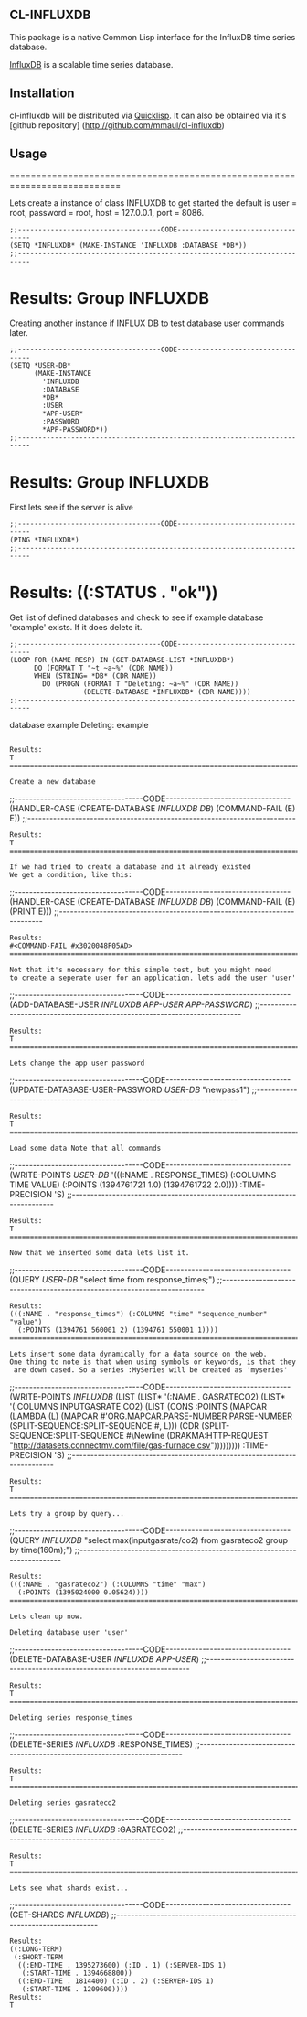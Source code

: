 CL-INFLUXDB
-----------

This package is a native Common Lisp interface for the InfluxDB time series database.

[InfluxDB](http://influxdb.org) is a scalable time series database.

Installation
------------
cl-influxdb will be distributed via [Quicklisp](http://quicklisp.ort).
It can also be obtained via it's [github repository] (http://github.com/mmaul/cl-influxdb)

Usage
-----

===========================================================================

Lets create a instance of class INFLUXDB to get started the default is
user = root, password = root, host = 127.0.0.1, port = 8086.
```
;;-----------------------------------CODE----------------------------------
(SETQ *INFLUXDB* (MAKE-INSTANCE 'INFLUXDB :DATABASE *DB*))
;;-------------------------------------------------------------------------
```

Results:
Group INFLUXDB
===========================================================================

Creating another instance if INFLUX DB to test database user commands later.
```
;;-----------------------------------CODE----------------------------------
(SETQ *USER-DB*
      (MAKE-INSTANCE
        'INFLUXDB
        :DATABASE
        *DB*
        :USER
        *APP-USER*
        :PASSWORD
        *APP-PASSWORD*))
;;-------------------------------------------------------------------------
```

Results:
Group INFLUXDB
===========================================================================

First lets see if the server is alive
```
;;-----------------------------------CODE----------------------------------
(PING *INFLUXDB*)
;;-------------------------------------------------------------------------
```
Results:
((:STATUS . "ok"))
===========================================================================

Get list of defined databases and check to see if example database 
'example' exists.  If it does delete it.
```
;;-----------------------------------CODE----------------------------------
(LOOP FOR (NAME RESP) IN (GET-DATABASE-LIST *INFLUXDB*)
      DO (FORMAT T "~t ~a~%" (CDR NAME))
      WHEN (STRING= *DB* (CDR NAME))
        DO (PROGN (FORMAT T "Deleting: ~a~%" (CDR NAME))
                  (DELETE-DATABASE *INFLUXDB* (CDR NAME))))
;;-------------------------------------------------------------------------
```
  database
  example
Deleting: example
```

Results:
T
===========================================================================

Create a new database
```
;;-----------------------------------CODE----------------------------------
(HANDLER-CASE (CREATE-DATABASE *INFLUXDB* *DB*) (COMMAND-FAIL (E) E))
;;-------------------------------------------------------------------------
```
Results:
T
===========================================================================
 
If we had tried to create a database and it already existed
We get a condition, like this:
```
;;-----------------------------------CODE----------------------------------
(HANDLER-CASE (CREATE-DATABASE *INFLUXDB* *DB*)
              (COMMAND-FAIL (E) (PRINT E)))
;;-------------------------------------------------------------------------
```
Results:
#<COMMAND-FAIL #x3020048F05AD>
===========================================================================

Not that it's necessary for this simple test, but you might need
to create a seperate user for an application. lets add the user 'user'
```
;;-----------------------------------CODE----------------------------------
(ADD-DATABASE-USER *INFLUXDB* *APP-USER* *APP-PASSWORD*)
;;-------------------------------------------------------------------------
```
Results:
T
===========================================================================

Lets change the app user password
```
;;-----------------------------------CODE----------------------------------
(UPDATE-DATABASE-USER-PASSWORD *USER-DB* "newpass1")
;;-------------------------------------------------------------------------
```
Results:
T
===========================================================================
 
Load some data Note that all commands
```
;;-----------------------------------CODE----------------------------------
(WRITE-POINTS *USER-DB*
              '(((:NAME . RESPONSE_TIMES) (:COLUMNS TIME VALUE)
                 (:POINTS (1394761721 1.0) (1394761722 2.0))))
              :TIME-PRECISION
              'S)
;;-------------------------------------------------------------------------
```
Results:
T
===========================================================================

Now that we inserted some data lets list it.
```
;;-----------------------------------CODE----------------------------------
(QUERY *USER-DB* "select time from response_times;")
;;-------------------------------------------------------------------------
```
Results:
(((:NAME . "response_times") (:COLUMNS "time" "sequence_number" "value")
  (:POINTS (1394761 560001 2) (1394761 550001 1))))
===========================================================================

Lets insert some data dynamically for a data source on the web.
One thing to note is that when using symbols or keywords, is that they
 are down cased. So a series :MySeries will be created as 'myseries'
```
;;-----------------------------------CODE----------------------------------
(WRITE-POINTS *INFLUXDB*
              (LIST (LIST* '(:NAME . GASRATECO2)
                           (LIST* '(:COLUMNS INPUTGASRATE CO2)
                                  (LIST
                                   (CONS
                                    :POINTS
                                    (MAPCAR
                                     (LAMBDA
                                      (L)
                                      (MAPCAR
                                       #'ORG.MAPCAR.PARSE-NUMBER:PARSE-NUMBER
                                       (SPLIT-SEQUENCE:SPLIT-SEQUENCE
                                        #\,
                                        L)))
                                     (CDR
                                      (SPLIT-SEQUENCE:SPLIT-SEQUENCE
                                       #\Newline
                                       (DRAKMA:HTTP-REQUEST
                                        "http://datasets.connectmv.com/file/gas-furnace.csv")))))))))
              :TIME-PRECISION
              'S)
;;-------------------------------------------------------------------------
```
Results:
T
===========================================================================

Lets try a group by query...
```
;;-----------------------------------CODE----------------------------------
(QUERY *INFLUXDB*
       "select max(inputgasrate/co2) from gasrateco2 group by time(160m);")
;;-------------------------------------------------------------------------
```
Results:
(((:NAME . "gasrateco2") (:COLUMNS "time" "max")
  (:POINTS (1395024000 0.05624))))
===========================================================================

Lets clean up now.

Deleting database user 'user'
```
;;-----------------------------------CODE----------------------------------
(DELETE-DATABASE-USER *INFLUXDB* *APP-USER*)
;;-------------------------------------------------------------------------
```
Results:
T
===========================================================================

Deleting series response_times
```
;;-----------------------------------CODE----------------------------------
(DELETE-SERIES *INFLUXDB* :RESPONSE_TIMES)
;;-------------------------------------------------------------------------
```
Results:
T
===========================================================================

Deleting series gasrateco2
```
;;-----------------------------------CODE----------------------------------
(DELETE-SERIES *INFLUXDB* :GASRATECO2)
;;-------------------------------------------------------------------------
```
Results:
T
===========================================================================

Lets see what shards exist...
```
;;-----------------------------------CODE----------------------------------
(GET-SHARDS *INFLUXDB*)
;;-------------------------------------------------------------------------
```
Results:
((:LONG-TERM)
 (:SHORT-TERM
  ((:END-TIME . 1395273600) (:ID . 1) (:SERVER-IDS 1)
   (:START-TIME . 1394668800))
  ((:END-TIME . 1814400) (:ID . 2) (:SERVER-IDS 1)
   (:START-TIME . 1209600))))
Results:
T